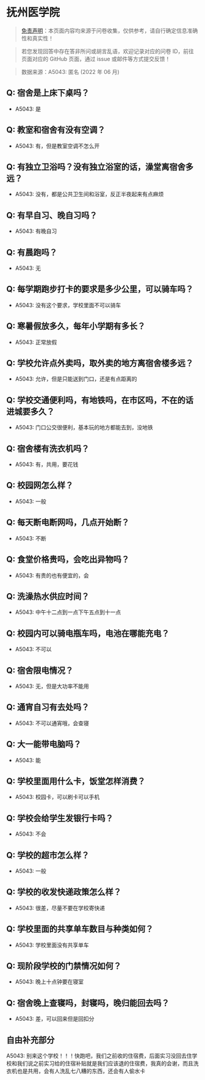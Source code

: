 # 抚州医学院

> [免责声明](https://colleges.chat/#_3)：本页面内容均来源于问卷收集，仅供参考，请自行确定信息准确性和真实性！

> 若您发现回答中存在答非所问或胡言乱语，欢迎记录对应的问卷 ID，前往页面对应的 GitHub 页面，通过 issue 或邮件等方式提交反馈！

> 数据来源：A5043: 匿名 (2022 年 06 月)

## Q: 宿舍是上床下桌吗？

- A5043: 是

## Q: 教室和宿舍有没有空调？

- A5043: 有，但是教室空调不怎么开

## Q: 有独立卫浴吗？没有独立浴室的话，澡堂离宿舍多远？

- A5043: 没有，都是公共卫生间和浴室，反正半夜起来有点麻烦

## Q: 有早自习、晚自习吗？

- A5043: 有晚自习

## Q: 有晨跑吗？

- A5043: 无

## Q: 每学期跑步打卡的要求是多少公里，可以骑车吗？

- A5043: 没有这个要求，学校里面不可以骑车

## Q: 寒暑假放多久，每年小学期有多长？

- A5043: 正常放假

## Q: 学校允许点外卖吗，取外卖的地方离宿舍楼多远？

- A5043: 允许，但是只能送到门口，还是有点距离的

## Q: 学校交通便利吗，有地铁吗，在市区吗，不在的话进城要多久？

- A5043: 门口公交很便利，基本玩的地方都能去到，没地铁

## Q: 宿舍楼有洗衣机吗？

- A5043: 有，共用，要花钱

## Q: 校园网怎么样？

- A5043: 一般

## Q: 每天断电断网吗，几点开始断？

- A5043: 不断

## Q: 食堂价格贵吗，会吃出异物吗？

- A5043: 有贵的也有便宜的，会

## Q: 洗澡热水供应时间？

- A5043: 中午十二点到一点下午五点到十一点

## Q: 校园内可以骑电瓶车吗，电池在哪能充电？

- A5043: 不可以

## Q: 宿舍限电情况？

- A5043: 无，但是大功率不能用

## Q: 通宵自习有去处吗？

- A5043: 不可以通宵哦，会查寝

## Q: 大一能带电脑吗？

- A5043: 能

## Q: 学校里面用什么卡，饭堂怎样消费？

- A5043: 校园卡，可以刷卡可以手机

## Q: 学校会给学生发银行卡吗？

- A5043: 不会

## Q: 学校的超市怎么样？

- A5043: 一般

## Q: 学校的收发快递政策怎么样？

- A5043: 很差，尽量不要在学校寄快递

## Q: 学校里面的共享单车数目与种类如何？

- A5043: 学校里面没有共享单车

## Q: 现阶段学校的门禁情况如何？

- A5043: 晚上十点钟要在寝室

## Q: 宿舍晚上查寝吗，封寝吗，晚归能回去吗？

- A5043: 差，可以回来但是回扣分

## 自由补充部分

A5043: 别来这个学校！！！快跑吧，我们之前收的住宿费，后面实习没回去住学校和我们说之前实习给的住宿补贴就是我们应该退的住宿费，我真的会谢，而且洗衣机也是共用，会有人洗乱七八糟的东西，还会有人偷水卡